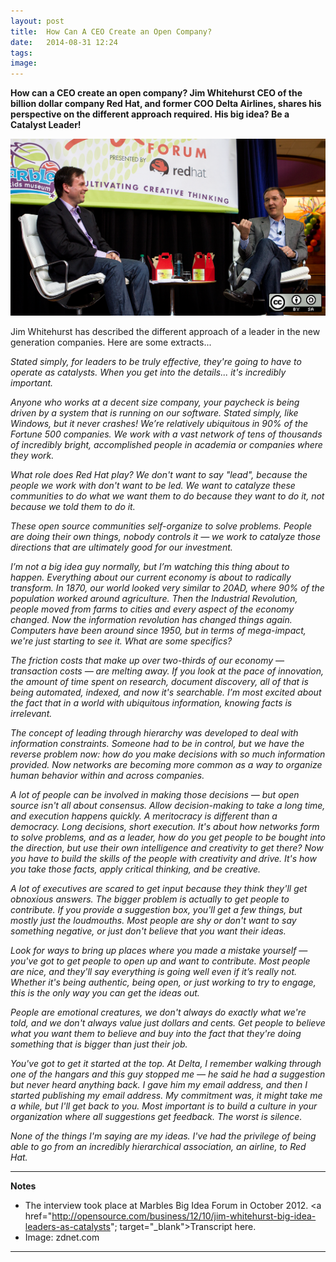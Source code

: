 ```yaml
---
layout: post
title:  How Can A CEO Create an Open Company?
date:   2014-08-31 12:24
tags: 
image:
---
```


**How can a CEO create an open company? Jim Whitehurst CEO of the billion dollar company Red Hat, and former COO Delta Airlines, shares his perspective on the different approach required. His big idea? Be a Catalyst Leader!**

![](/libb/images/red-hat-ceo.png)

Jim Whitehurst has described the different approach of a leader in the new generation companies. Here are some extracts...

<em>Stated simply, for leaders to be truly effective, they're going to have to operate as catalysts. When you get into the details... it's incredibly important.</em>

<em>Anyone who works at a decent size company, your paycheck is being driven by a system that is running on our software. Stated simply, like Windows, but it never crashes! We’re relatively ubiquitous in 90% of the Fortune 500 companies. We work with a vast network of tens of thousands of incredibly bright, accomplished people in academia or companies where they work. </em>

<em>What role does Red Hat play? We don't want to say "lead", because the people we work with don't want to be led. We want to catalyze these communities to do what we want them to do because they want to do it, not because we told them to do it.</em>

<em>These open source communities self-organize to solve problems. People are doing their own things, nobody controls it — we work to catalyze those directions that are ultimately good for our investment. </em>

<em>I’m not a big idea guy normally, but I’m watching this thing about to happen. Everything about our current economy is about to radically transform. In 1870, our world looked very similar to 20AD, where 90% of the population worked around agriculture. Then the Industrial Revolution, people moved from farms to cities and every aspect of the economy changed. Now the information revolution has changed things again. Computers have been around since 1950, but in terms of mega-impact, we're just starting to see it. What are some specifics? </em>

<em>The friction costs that make up over two-thirds of our economy — transaction costs — are melting away. If you look at the pace of innovation, the amount of time spent on research, document discovery, all of that is being automated, indexed, and now it's searchable. I’m most excited about the fact that in a world with ubiquitous information, knowing facts is irrelevant. </em>

<em>The concept of leading through hierarchy was developed to deal with information constraints. Someone had to be in control, but we have the reverse problem now: how do you make decisions with so much information provided. Now networks are becoming more common as a way to organize human behavior within and across companies. </em>

<em>A lot of people can be involved in making those decisions — but open source isn't all about consensus. Allow decision-making to take a long time, and execution happens quickly. A meritocracy is different than a democracy. Long decisions, short execution. It's about how networks form to solve problems, and as a leader, how do you get people to be bought into the direction, but use their own intelligence and creativity to get there? Now you have to build the skills of the people with creativity and drive. It's how you take those facts, apply critical thinking, and be creative.</em>

<em>A lot of executives are scared to get input because they think they'll get obnoxious answers. The bigger problem is actually to get people to contribute. If you provide a suggestion box, you'll get a few things, but mostly just the loudmouths. Most people are shy or don't want to say something negative, or just don't believe that you want their ideas. </em>

<em>Look for ways to bring up places where you made a mistake yourself — you've got to get people to open up and want to contribute. Most people are nice, and they'll say everything is going well even if it’s really not. Whether it's being authentic, being open, or just working to try to engage, this is the only way you can get the ideas out. </em>

<em>People are emotional creatures, we don't always do exactly what we're told, and we don't always value just dollars and cents. Get people to believe what you want them to believe and buy into the fact that they're doing something that is bigger than just their job.</em>

<em>You've got to get it started at the top. At Delta, I remember walking through one of the hangars and this guy stopped me — he said he had a suggestion but never heard anything back. I gave him my email address, and then I started publishing my email address. My commitment was, it might take me a while, but I'll get back to you. Most important is to build a culture in your organization where all suggestions get feedback. The worst is silence.</em>

<em>None of the things I'm saying are my ideas. I've had the privilege of being able to go from an incredibly hierarchical association, an airline, to Red Hat. </em>

__________________
<b>Notes</b>  

* The interview took place at Marbles Big Idea Forum in October 2012. <a href="http://opensource.com/business/12/10/jim-whitehurst-big-idea-leaders-as-catalysts"; target="_blank">Transcript here</a>.  
* Image: zdnet.com

__________________
